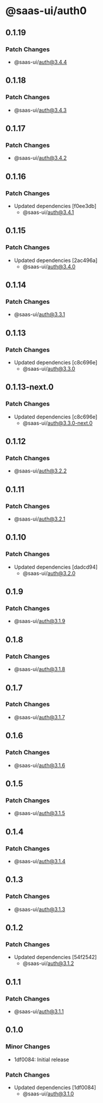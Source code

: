 # @saas-ui/auth0

## 0.1.19

### Patch Changes

- @saas-ui/auth@3.4.4

## 0.1.18

### Patch Changes

- @saas-ui/auth@3.4.3

## 0.1.17

### Patch Changes

- @saas-ui/auth@3.4.2

## 0.1.16

### Patch Changes

- Updated dependencies [f0ee3db]
  - @saas-ui/auth@3.4.1

## 0.1.15

### Patch Changes

- Updated dependencies [2ac496a]
  - @saas-ui/auth@3.4.0

## 0.1.14

### Patch Changes

- @saas-ui/auth@3.3.1

## 0.1.13

### Patch Changes

- Updated dependencies [c8c696e]
  - @saas-ui/auth@3.3.0

## 0.1.13-next.0

### Patch Changes

- Updated dependencies [c8c696e]
  - @saas-ui/auth@3.3.0-next.0

## 0.1.12

### Patch Changes

- @saas-ui/auth@3.2.2

## 0.1.11

### Patch Changes

- @saas-ui/auth@3.2.1

## 0.1.10

### Patch Changes

- Updated dependencies [dadcd94]
  - @saas-ui/auth@3.2.0

## 0.1.9

### Patch Changes

- @saas-ui/auth@3.1.9

## 0.1.8

### Patch Changes

- @saas-ui/auth@3.1.8

## 0.1.7

### Patch Changes

- @saas-ui/auth@3.1.7

## 0.1.6

### Patch Changes

- @saas-ui/auth@3.1.6

## 0.1.5

### Patch Changes

- @saas-ui/auth@3.1.5

## 0.1.4

### Patch Changes

- @saas-ui/auth@3.1.4

## 0.1.3

### Patch Changes

- @saas-ui/auth@3.1.3

## 0.1.2

### Patch Changes

- Updated dependencies [54f2542]
  - @saas-ui/auth@3.1.2

## 0.1.1

### Patch Changes

- @saas-ui/auth@3.1.1

## 0.1.0

### Minor Changes

- 1df0084: Initial release

### Patch Changes

- Updated dependencies [1df0084]
  - @saas-ui/auth@3.1.0
